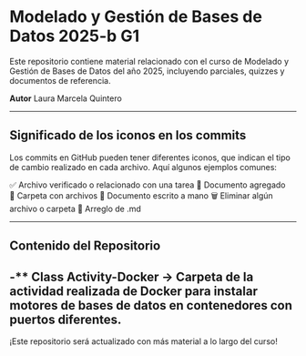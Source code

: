 # Modelado y Gestión de Bases de Datos 2025-b G1

Este repositorio contiene material relacionado con el curso de Modelado y Gestión de Bases de Datos del año 2025, incluyendo parciales, quizzes y documentos de referencia.

**Autor**
Laura Marcela Quintero 

---

## Significado de los iconos en los commits

Los commits en GitHub pueden tener diferentes iconos, que indican el tipo de cambio realizado en cada archivo. Aquí algunos ejemplos comunes:

✅ Archivo verificado o relacionado con una tarea
📄 Documento agregado  
📂 Carpeta con archivos
📝 Documento escrito a mano
🗑️ Eliminar algún archivo o carpeta
🔧 Arreglo de .md

---

## Contenido del Repositorio 
-** Class Activity-Docker → Carpeta de la actividad realizada de Docker para instalar motores de bases de datos en contenedores con puertos diferentes.
---

¡Este repositorio será actualizado con más material a lo largo del curso! 
